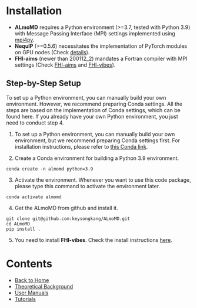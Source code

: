 # Installation
* __ALmoMD__ requires a Python environment (>=3.7, tested with Python 3.9) with Message Passing Interface (MPI) settings implemented using [mpi4py](https://mpi4py.readthedocs.io/en/stable/).
* __NequIP__ (>=0.5.6) necessitates the implementation of PyTorch modules on GPU nodes (Check [details](https://github.com/mir-group/nequip)).
* __FHI-aims__ (newer than 200112_2) mandates a Fortran compiler with MPI settings (Check [FHI-aims](https://fhi-aims-club.gitlab.io/tutorials/basics-of-running-fhi-aims/preparations/) and [FHI-vibes](https://vibes-developers.gitlab.io/vibes/Installation/)).

## Step-by-Step Setup
To set up a Python environment, you can manually build your own environment. However, we recommend preparing Conda settings. All the steps are based on the implementation of Conda settings, which can be found here. If you already have your own Python environment, you just need to conduct step 4.


1. To set up a Python environment, you can manually build your own environment, but we recommend preparing Conda settings first. For installation instructions, please refer to [this Conda link](https://docs.conda.io/projects/conda/en/23.1.x/user-guide/install/index.html).

2. Create a Conda environment for building a Python 3.9 environment.
```
conda create -n almomd python=3.9
```

3. Activate the environment. Whenever you want to use this code package, please type this command to activate the environment later.
```
conda activate almomd
```

4. Get the ALmoMD from github and install it.
```
git clone git@github.com:keysongkang/ALmoMD.git
cd ALmoMD
pip install .
```

5. You need to install __FHI-vibes__. Check the install instructions [here](https://vibes-developers.gitlab.io/vibes/Installation/).

# Contents
- [Back to Home](https://keysongkang.github.io/ALmoMD/)
- [Theoretical Background](theory.md)
- [User Manuals](documentation.md)
- [Tutorials](tutorial.md)